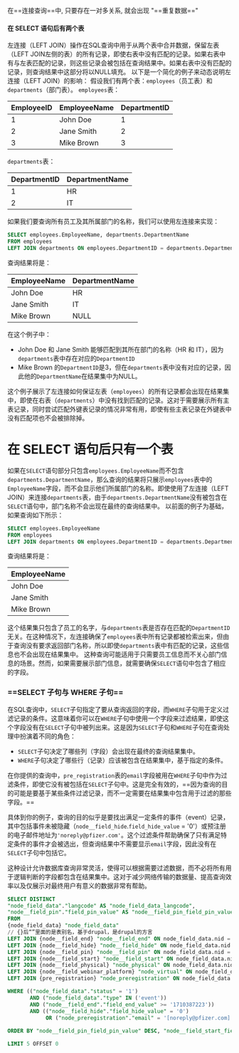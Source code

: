 在==连接查询==中, 只要存在一对多关系,  就会出现 "==重复数据=="
#### 在 SELECT 语句后有两个表
左连接（LEFT JOIN）操作在SQL查询中用于从两个表中合并数据，保留左表（LEFT JOIN左侧的表）的所有记录，即使右表中没有匹配的记录。如果右表中有与左表匹配的记录，则这些记录会被包括在查询结果中。如果右表中没有匹配的记录，则查询结果中这部分将以NULL填充。
以下是一个简化的例子来动态说明左连接（LEFT JOIN）的影响：
假设我们有两个表：`employees`（员工表）和`departments`（部门表）。
`employees`表：

| EmployeeID | EmployeeName | DepartmentID |
|------------|--------------|--------------|
| 1          | John Doe     | 1            |
| 2          | Jane Smith   | 2            |
| 3          | Mike Brown   | 3            |
`departments`表：

| DepartmentID | DepartmentName |
|--------------|----------------|
| 1            | HR             |
| 2            | IT             |
如果我们要查询所有员工及其所属部门的名称，我们可以使用左连接来实现：
```sql
SELECT employees.EmployeeName, departments.DepartmentName
FROM employees
LEFT JOIN departments ON employees.DepartmentID = departments.DepartmentID;
```
查询结果将是：

| EmployeeName | DepartmentName |
|--------------|----------------|
| John Doe     | HR             |
| Jane Smith   | IT             |
| Mike Brown   | NULL           |
在这个例子中：
- John Doe 和 Jane Smith 能够匹配到其所在部门的名称（HR 和 IT），因为`departments`表中存在对应的`DepartmentID`
- Mike Brown 的`DepartmentID`是3，但在`departments`表中没有对应的记录，因此他的`DepartmentName`在结果集中为NULL。

这个例子展示了左连接如何保证左表（`employees`）的所有记录都会出现在结果集中，即使在右表（`departments`）中没有找到匹配的记录。这对于需要展示所有主表记录，同时尝试匹配外键表记录的情况非常有用，即使有些主表记录在外键表中没有匹配项也不会被排除掉。

# 在 SELECT 语句后只有一个表
如果在`SELECT`语句部分只包含`employees.EmployeeName`而不包含`departments.DepartmentName`，那么查询的结果将只展示`employees`表中的`EmployeeName`字段，而不会显示他们所属部门的名称。即使使用了左连接（LEFT JOIN）来连接`departments`表，由于`departments.DepartmentName`没有被包含在`SELECT`语句中，部门名称不会出现在最终的查询结果中。
以前面的例子为基础，如果查询如下所示：
```sql
SELECT employees.EmployeeName
FROM employees
LEFT JOIN departments ON employees.DepartmentID = departments.DepartmentID;
```
查询结果将是：

| EmployeeName |
|--------------|
| John Doe     |
| Jane Smith   |
| Mike Brown   |
这个结果集只包含了员工的名字，与`departments`表是否存在匹配的`DepartmentID`无关。在这种情况下，左连接确保了`employees`表中所有记录都被检索出来，但由于查询没有要求返回部门名称，所以即使`departments`表中有匹配的记录，这些信息也不会出现在结果集中。
这种查询可能适用于只需要员工信息而不关心部门信息的场景。然而，如果需要展示部门信息，就需要确保`SELECT`语句中包含了相应的字段。

### ==SELECT 子句与 WHERE 子句==
在SQL查询中，`SELECT`子句指定了要从查询返回的字段，而`WHERE`子句用于定义过滤记录的条件。这意味着你可以在`WHERE`子句中使用一个字段来过滤结果，即使这个字段没有在`SELECT`子句中被列出来。这是因为`SELECT`子句和`WHERE`子句在查询处理中扮演着不同的角色：

- `SELECT`子句决定了哪些列（字段）会出现在最终的查询结果集中。
- `WHERE`子句决定了哪些行（记录）应该被包含在结果集中，基于指定的条件。

在你提供的查询中，`pre_registration`表的`email`字段被用在`WHERE`子句中作为过滤条件，即使它没有被包括在`SELECT`子句中。这是完全有效的，==因为查询的目的可能是要基于某些条件过滤记录，而不一定需要在结果集中包含用于过滤的那些字段。==

具体到你的例子，查询的目的似乎是要找出满足一定条件的事件（event）记录，其中包括事件未被隐藏（`node__field_hide`.`field_hide_value` = '0'）或预注册的电子邮件地址为`'noreply@pfizer.com'`。这个过滤条件帮助确保了只有满足特定条件的事件才会被选出，但查询结果中不需要显示`email`字段，因此没有在`SELECT`子句中包括它。

这种设计允许数据库查询非常灵活，使得可以根据需要过滤数据，而不必将所有用于逻辑判断的字段都包含在结果集中。这对于减少网络传输的数据量、提高查询效率以及仅展示对最终用户有意义的数据非常有帮助。
```SQL
SELECT DISTINCT 
"node_field_data"."langcode" AS "node_field_data_langcode", 
"node__field_pin"."field_pin_value" AS "node__field_pin_field_pin_value", "node__field_start"."field_start_value" AS "node__field_start_field_start_value", "node_field_data"."nid" AS "nid"  
FROM  
{node_field_data} "node_field_data"  
// {}后“”里面的是表别名，基于drupal，是drupal的方言
LEFT JOIN {node__field_end} "node__field_end" ON node_field_data.nid = node__field_end.entity_id AND node__field_end.deleted = '0'  
LEFT JOIN {node__field_hide} "node__field_hide" ON node_field_data.nid = node__field_hide.entity_id AND node__field_hide.deleted = '0'  
LEFT JOIN {node__field_pin} "node__field_pin" ON node_field_data.nid = node__field_pin.entity_id AND node__field_pin.deleted = '0'  
LEFT JOIN {node__field_start} "node__field_start" ON node_field_data.nid = node__field_start.entity_id AND node__field_start.deleted = '0'  
LEFT JOIN {node__field_physical} "node_physical" ON node_field_data.nid = node_physical.entity_id  
LEFT JOIN {node__field_webinar_platform} "node_virtual" ON node_field_data.nid = node_virtual.entity_id  
LEFT JOIN {pre_registration} "node_preregistration" ON node_field_data.nid = node_preregistration.nid  

WHERE (("node_field_data"."status" = '1') 
	   AND ("node_field_data"."type" IN ('event')) 
	   AND ("node__field_end"."field_end_value" >= '1710387223')) 
	   AND (("node__field_hide"."field_hide_value" = '0') 
			OR ("node_preregistration"."email" = '[noreply@pfizer.com]'))  
			
ORDER BY "node__field_pin_field_pin_value" DESC, "node__field_start_field_start_value" ASC 

LIMIT 5 OFFSET 0
```